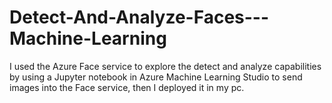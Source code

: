 # Detect-And-Analyze-Faces---Machine-Learning

I used the Azure Face service to explore the detect and analyze capabilities by using a Jupyter notebook in Azure Machine Learning Studio to send images into the Face service, then I deployed it in my pc. 
